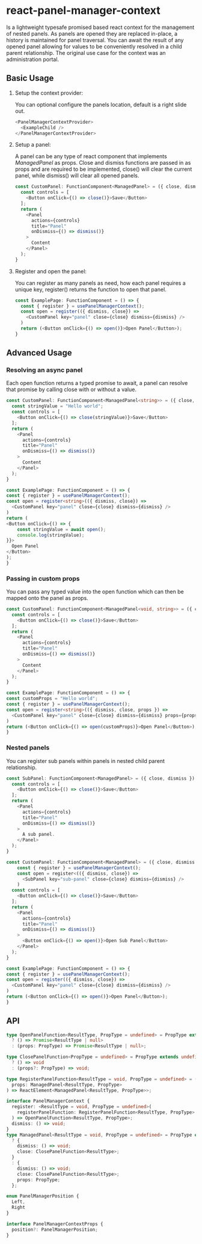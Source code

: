 # react-panel-manager-context

Is a lightweight typesafe promised based react context for the management of nested panels.  As panels are opened they are replaced in-place, a history is maintained for panel traversal.
You can await the result of any opened panel allowing for values to be conveniently resolved in a child parent relationship. The original use case for the context was an administration portal.

## Basic Usage

1. Setup the context provider: 

    You can optional configure the panels location, default is a right slide out.
    ```ts
    <PanelManagerContextProvider>
      <ExampleChild />
    </PanelManagerContextProvider>
    ```
2. Setup a panel:

    A panel can be any type of react component that implements *ManagedPanel* as props. Close and dismiss functions are passed in as props and are required to be implemented, close() will clear the current panel, while dismiss() will clear all opened panels.
    ```ts
    const CustomPanel: FunctionComponent<ManagedPanel> = ({ close, dismiss }) => {
      const controls = [
        <Button onClick={() => close()}>Save</Button>
      ];
      return (
        <Panel
          actions={controls}
          title="Panel"
          onDismiss={() => dismiss()}
        >
          Content
        </Panel>
      );
    }
    ```
3. Register and open the panel:

    You can register as many panels as need, how each panel requires a unique key, register() returns the function to open that panel.
    ```ts
    const ExamplePage: FunctionComponent = () => {
      const { register } = usePanelManagerContext();
      const open = register(({ dismiss, close}) => 
        <CustomPanel key="panel" close={close} dismiss={dismiss} />
      )
      return (<Button onClick={() => open()}>Open Panel</Button>);
    }
    ```

## Advanced Usage

### Resolving an async panel

Each open function returns a typed promise to await, a panel can resolve that promise by calling close with or without a value.

```ts
const CustomPanel: FunctionComponent<ManagedPanel<string>> = ({ close, dismiss }) => {
  const stringValue = "Hello world";
  const controls = [
    <Button onClick={() => close(stringValue)}>Save</Button>
  ];
  return (
    <Panel
      actions={controls}
      title="Panel"
      onDismiss={() => dismiss()}
    >
      Content
    </Panel>
  );
}
```
```ts
const ExamplePage: FunctionComponent = () => {
const { register } = usePanelManagerContext();
const open = register<string>(({ dismiss, close}) => 
  <CustomPanel key="panel" close={close} dismiss={dismiss} />
)
return (
<Button onClick={() => {
    const stringValue = await open();
    console.log(stringValue);
}}>
  Open Panel
</Button>
);
}
 ```

### Passing in custom props

You can pass any typed value into the open function which can then be mapped onto the panel as props.

```ts
const CustomPanel: FunctionComponent<ManagedPanel<void, string>> = ({ close, dismiss, props }) => {
  const controls = [
    <Button onClick={() => close()}>Save</Button>
  ];
  return (
    <Panel
      actions={controls}
      title="Panel"
      onDismiss={() => dismiss()}
    >
      Content
    </Panel>
  );
}
```
```ts
const ExamplePage: FunctionComponent = () => {
const customProps = "Hello world";
const { register } = usePanelManagerContext();
const open = register<string>(({ dismiss, close, props }) => 
  <CustomPanel key="panel" close={close} dismiss={dismiss} props={props} />
)
return (<Button onClick={() => open(customProps)}>Open Panel</Button>);
}
 ```

### Nested panels

You can register sub panels within panels in nested child parent relationship.

```ts
const SubPanel: FunctionComponent<ManagedPanel> = ({ close, dismiss }) => {
  const controls = [
    <Button onClick={() => close()}>Save</Button>
  ];
  return (
    <Panel
      actions={controls}
      title="Panel"
      onDismiss={() => dismiss()}
    >
      A sub panel.
    </Panel>
  );
}
```
```ts
const CustomPanel: FunctionComponent<ManagedPanel> = ({ close, dismiss }) => {
    const { register } = usePanelManagerContext();
    const open = register<(({ dismiss, close}) => 
      <SubPanel key="sub-panel" close={close} dismiss={dismiss} />
    )
  const controls = [
    <Button onClick={() => close()}>Save</Button>
  ];
  return (
    <Panel
      actions={controls}
      title="Panel"
      onDismiss={() => dismiss()}
    >
      <Button onClick={() => open()}>Open Sub Panel</Button>
    </Panel>
  );
}
```
```ts
const ExamplePage: FunctionComponent = () => {
const { register } = usePanelManagerContext();
const open = register(({ dismiss, close}) => 
  <CustomPanel key="panel" close={close} dismiss={dismiss} />
)
return (<Button onClick={() => open()}>Open Panel</Button>);
}
```

## API

```ts
type OpenPanelFunction<ResultType, PropType = undefined> = PropType extends undefined
  ? () => Promise<ResultType | null>
  : (props: PropType) => Promise<ResultType | null>;

type ClosePanelFunction<PropType = undefined> = PropType extends undefined
  ? () => void
  : (props?: PropType) => void;

type RegisterPanelFunction<ResultType = void, PropType = undefined> = (
  props: ManagedPanel<ResultType, PropType>
) => ReactElement<ManagedPanel<ResultType, PropType>>;

interface PanelManagerContext {
  register: <ResultType = void, PropType = undefined>(
    registerPanelFunction: RegisterPanelFunction<ResultType, PropType>
  ) => OpenPanelFunction<ResultType, PropType>;
  dismiss: () => void;
}
type ManagedPanel<ResultType = void, PropType = undefined> = PropType extends undefined
  ? {
    dismiss: () => void;
    close: ClosePanelFunction<ResultType>;
  }
  : {
    dismiss: () => void;
    close: ClosePanelFunction<ResultType>;
    props: PropType;
  };

enum PanelManagerPosition {
  Left,
  Right
}

interface PanelManagerContextProps {
  position?: PanelManagerPosition;
}
```
